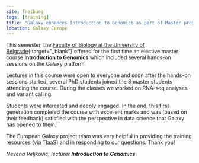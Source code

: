 ```yaml
---
site: freiburg
tags: [training]
title: "Galaxy enhances Introduction to Genomics as part of Master program in Belgrade, by Nevena Veljkovic"
location: Galaxy Europe
---
```


This semester, the [Faculty of Biology at the University of Belgrade](http://bg.ac.rs/en/members/faculties/FB.php){:target="_blank"} offered for the first time
an elective master course **Introduction to Genomics** which included several hands-on sessions on the Galaxy platform.

Lectures in this course were open to everyone and soon after the hands-on sessions 
started, several PhD students joined the 8 master students attending the course. During the classes we worked on RNA-seq analyses and variant calling.

Students were interested and deeply engaged. In the end, this first generation completed the course
with excellent marks and was (based on their feedback) satisfied with the perspective in data science 
that Galaxy has opened to them.

The European Galaxy project team was very helpful in providing the training resources (via [TIaaS](https://galaxyproject.eu/tiaas))
and in responding to our questions. Thank you!

*Nevena Veljkovic, lecturer **Introduction to Genomics***
